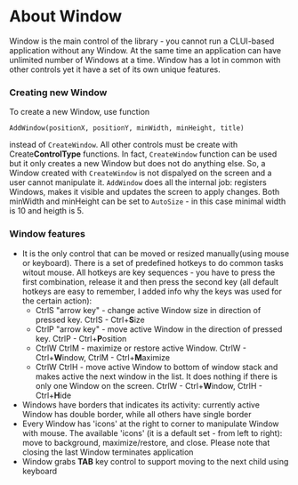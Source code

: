 # About Window
Window is the main control of the library - you cannot run a CLUI-based application without any Window. At the same time an application can have unlimited number of Windows at a time. Window has a lot in common with other controls yet it have a set of its own unique features.

### Creating new Window
To create a new Window, use function
```
AddWindow(positionX, positionY, minWidth, minHeight, title)
```
instead of `CreateWindow`. All other controls must be create with Create**ControlType** functions. In fact, `CreateWindow` function can be used but it only creates a new Window but does not do anything else. So, a Window created with `CreateWindow` is not dispalyed on the screen and a user cannot manipulate it. `AddWindow` does all the internal job: registers Windows, makes it visible and updates the screen to apply changes. Both minWidth and minHeight can be set to `AutoSize` - in this case minimal width is 10 and heigth is 5.

### Window features
* It is the only control that can be moved or resized manually(using mouse or keyboard). There is a set of predefined hotkeys to do common tasks witout mouse. All hotkeys are key sequences - you have to press the first combination, release it and then press the second key (all default hotkeys are easy to remember, I added info why the keys was used for the certain action):
  * CtrlS "arrow key" - change active Window size in direction of pressed key. CtrlS - Ctrl+**S**ize
  * CtrlP "arrow key" - move active Window in the direction of pressed key. CtrlP - Ctrl+**P**osition
  * CtrlW CtrlM - maximize or restore active Window. CtrlW - Ctrl+**W**indow, CtrlM - Ctrl+**M**aximize
  * CtrlW CtrlH - move active Window to bottom of window stack and makes active the next window in the list. It does nothing if there is only one Window on the screen. CtrlW - Ctrl+**W**indow, CtrlH - Ctrl+**H**ide
* Windows have borders that indicates its activity: currently active Window has double border, while all others have single border
* Every Window has 'icons' at the right to corner to manipulate Window with mouse. The available 'icons' (it is a default set - from left to right): move to background, maximize/restore, and close. Please note that closing the last Window terminates application
* Window grabs **TAB** key control to support moving to the next child using keyboard
